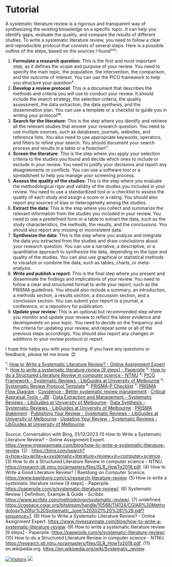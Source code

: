 # Tutorial

A systematic literature review is a rigorous and transparent way of synthesizing the existing knowledge on a specific topic. It can help you identify gaps, evaluate the quality, and compare the results of different studies. To write a systematic literature review, you need to follow a clear and reproducible protocol that consists of several steps. Here is a possible outline of the steps, based on the sources I found¹²³:

1. **Formulate a research question**: This is the first and most important step, as it defines the scope and purpose of your review. You need to specify the main topic, the population, the intervention, the comparison, and the outcome of interest. You can use the PICO framework to help you structure your question⁴.
2. **Develop a review protocol**: This is a document that describes the methods and criteria you will use to conduct your review. It should include the search strategy, the selection criteria, the quality assessment, the data extraction, the data synthesis, and the dissemination plan. You can use a template or a checklist to guide you in writing your protocol⁵⁶.
3. **Search for the literature**: This is the step where you identify and retrieve all the relevant studies that answer your research question. You need to use multiple sources, such as databases, journals, websites, and reference lists. You also need to use appropriate keywords, operators, and filters to refine your search. You should document your search process and results in a table or a flowchart⁷.
4. **Screen the literature**: This is the step where you apply your selection criteria to the studies you found and decide which ones to include or exclude in your review. You need to justify your decisions and report any disagreements or conflicts. You can use a software tool or a spreadsheet to help you manage your screening process.
5. **Assess the quality of the studies**: This is the step where you evaluate the methodological rigor and validity of the studies you included in your review. You need to use a standardized tool or a checklist to assess the quality of each study and assign a score or a rating. You should also report any sources of bias or heterogeneity among the studies.
6. **Extract the data**: This is the step where you collect and summarize the relevant information from the studies you included in your review. You need to use a predefined form or a table to extract the data, such as the study characteristics, the methods, the results, and the conclusions. You should also report any missing or inconsistent data.
7. **Synthesize the data**: This is the step where you analyze and integrate the data you extracted from the studies and draw conclusions about your research question. You can use a narrative, a descriptive, or a quantitative approach to synthesize the data, depending on the type and quality of the studies. You can also use graphical or statistical methods to visualize or combine the data, such as tables, charts, or meta-analysis.
8. **Write and publish a report**: This is the final step where you present and disseminate the findings and implications of your review. You need to follow a clear and structured format to write your report, such as the PRISMA guidelines. You should also include a summary, an introduction, a methods section, a results section, a discussion section, and a conclusion section. You can submit your report to a journal, a conference, or a repository for publication.
9. **Update your review**: This is an optional but recommended step where you monitor and update your review to reflect the latest evidence and developments on your topic. You need to decide on the frequency and the criteria for updating your review, and repeat some or all of the previous steps accordingly. You should also report any changes or additions to your review protocol or report.

I hope this helps you with your training. If you have any questions or feedback, please let me know. 😊

¹: [How to Write a Systematic Literature Review? - Online Assignment Expert](^1^)
²: [How to write a systematic literature review [9 steps] - Paperpile](^5^)
³: [How to do a Structured Literature Review in computer science - NTNU](^3^)
⁴: [PICO Framework - Systematic Reviews - LibGuides at University of Melbourne](https://unimelb.libguides.com/c.php?g=402803&p=2740210)
⁵: [Systematic Review Protocol Template](https://www.crd.york.ac.uk/prospero/documents/PROSPERO%20Protocol%20Template.pdf)
⁶: [PRISMA-P Checklist](http://www.prisma-statement.org/documents/PRISMA-P-checklist.pdf)
⁷: [PRISMA Flow Diagram](http://www.prisma-statement.org/documents/PRISMA%202009%20flow%20diagram.pdf)
: [Covidence - Better systematic review management](https://www.covidence.org/)
: [Critical Appraisal Tools - JBI](https://jbi.global/critical-appraisal-tools)
: [Data Extraction and Management - Systematic Reviews - LibGuides at University of Melbourne](https://unimelb.libguides.com/c.php?g=402803&p=2740214)
: [Data Synthesis - Systematic Reviews - LibGuides at University of Melbourne](https://unimelb.libguides.com/c.php?g=402803&p=2740215)
: [PRISMA Statement](http://www.prisma-statement.org/)
: [Publishing Your Review - Systematic Reviews - LibGuides at University of Melbourne](https://unimelb.libguides.com/c.php?g=402803&p=2740217)
: [Updating Your Review - Systematic Reviews - LibGuides at University of Melbourne](https://unimelb.libguides.com/c.php?g=402803&p=2740218).

Source: Conversation with Bing, 01/12/2023
(1) How to Write a Systematic Literature Review? - Online Assignment Expert. https://www.myessaymate.com/blog/how-to-write-a-systematic-literature-review.
(2) . https://bing.com/search?q=how+to+write+a+systematic+literature+review+in+computer+science.
(3) How to do a Structured Literature Review in computer science - NTNU. https://research.idi.ntnu.no/aimasters/files/SLR_HowTo2018.pdf.
(4) How to Write a Good Literature Review? | Baeldung on Computer Science. https://www.baeldung.com/cs/research-literature-review.
(5) How to write a systematic literature review [9 steps] - Paperpile. https://paperpile.com/g/systematic-literature-review/.
(6) Systematic Review | Definition, Example & Guide - Scribbr. https://www.scribbr.com/methodology/systematic-review/.
(7) undefined. https://cgspace.cgiar.org/bitstream/handle/10568/114124/CGIAR%20Methodology%20for%20Systematic_June%202021%20%281%29.pdf?sequence=1.
(8) How to Write a Systematic Literature Review? - Online Assignment Expert. https://www.myessaymate.com/blog/how-to-write-a-systematic-literature-review.
(9) How to write a systematic literature review [9 steps] - Paperpile. https://paperpile.com/g/systematic-literature-review/.
(10) How to do a Structured Literature Review in computer science - NTNU. https://research.idi.ntnu.no/aimasters/files/SLR_HowTo2018.pdf.
(11) en.wikipedia.org. https://en.wikipedia.org/wiki/Systematic_review.

[![Visitors](https://api.visitorbadge.io/api/visitors?path=https%3A%2F%2Fgithub.com%2Fdrshahizan\&labelColor=%23697689\&countColor=%23555555\&style=plastic)](https://visitorbadge.io/status?path=https%3A%2F%2Fgithub.com%2Fdrshahizan) ![](https://hit.yhype.me/github/profile?user\_id=81284918)

